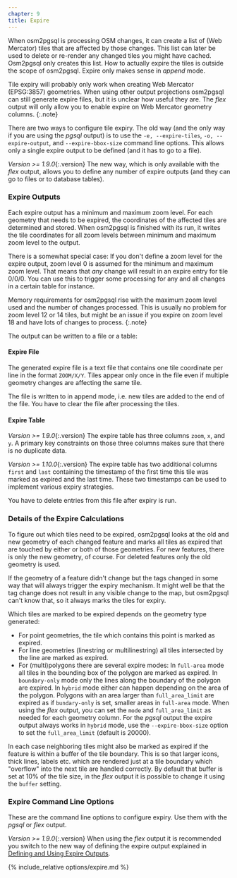 ```yaml
---
chapter: 9
title: Expire
---
```


When osm2pgsql is processing OSM changes, it can create a list of (Web
Mercator) tiles that are affected by those changes. This list can later be used
to delete or re-render any changed tiles you might have cached. Osm2pgsql only
creates this list. How to actually expire the tiles is outside the scope of
osm2pgsql. Expire only makes sense in *append* mode.

Tile expiry will probably only work when creating Web Mercator (EPSG:3857)
geometries. When using other output projections osm2pgsql can still generate
expire files, but it is unclear how useful they are. The *flex* output will
only allow you to enable expire on Web Mercator geometry columns.
{:.note}

There are two ways to configure tile expiry. The old way (and the only way if
you are using the *pgsql* output) is to use the `-e, --expire-tiles`, `-o,
--expire-output`, and `--expire-bbox-size` command line options. This allows
only a single expire output to be defined (and it has to go to a file).

*Version >= 1.9.0*{:.version} The new way, which is only available with the
*flex* output, allows you to define any number of expire outputs (and they can
go to files or to database tables).

### Expire Outputs

Each expire output has a minimum and maximum zoom level. For each geometry that
needs to be expired, the coordinates of the affected tiles are determined and
stored. When osm2pgsql is finished with its run, it writes the tile coordinates
for all zoom levels between minimum and maximum zoom level to the output.

There is a somewhat special case: If you don't define a zoom level for the
expire output, zoom level 0 is assumed for the minimum and maximum zoom level.
That means that *any* change will result in an expire entry for tile 0/0/0. You
can use this to trigger some processing for any and all changes in a certain
table for instance.

Memory requirements for osm2pgsql rise with the maximum zoom level used and the
number of changes processed. This is usually no problem for zoom level 12 or 14
tiles, but might be an issue if you expire on zoom level 18 and have lots of
changes to process.
{:.note}

The output can be written to a file or a table:

#### Expire File

The generated expire file is a text file that contains one tile coordinate per
line in the format `ZOOM/X/Y`. Tiles appear only once in the file even if
multiple geometry changes are affecting the same tile.

The file is written to in append mode, i.e. new tiles are added to the end of
the file. You have to clear the file after processing the tiles.

#### Expire Table

*Version >= 1.9.0*{:.version} The expire table has three columns `zoom`, `x`,
and `y`. A primary key constraints on those three columns makes sure that
there is no duplicate data.

*Version >= 1.10.0*{:.version} The expire table has two additional columns
`first` and `last` containing the timestamp of the first time this tile was
marked as expired and the last time. These two timestamps can be used to
implement various expiry strategies.

You have to delete entries from this file after expiry is run.

### Details of the Expire Calculations

To figure out which tiles need to be expired, osm2pgsql looks at the old and
new geometry of each changed feature and marks all tiles as expired that are
touched by either or both of those geometries. For new features, there is only
the new geometry, of course. For deleted features only the old geometry is
used.

If the geometry of a feature didn't change but the tags changed in some way
that will always trigger the expiry mechanism. It might well be that the tag
change does not result in any visible change to the map, but osm2pgsql can't
know that, so it always marks the tiles for expiry.

Which tiles are marked to be expired depends on the geometry type generated:

* For point geometries, the tile which contains this point is marked as
  expired.
* For line geometries (linestring or multilinestring) all tiles intersected
  by the line are marked as expired.
* For (multi)polygons there are several expire modes: In `full-area` mode
  all tiles in the bounding box of the polygon are marked as expired. In
  `boundary-only` mode only the lines along the boundary of the polygon are
  expired. In `hybrid` mode either can happen depending on the area of the
  polygon. Polygons with an area larger than `full_area_limit` are expired
  as if `bundary-only` is set, smaller areas in `full-area` mode. When using
  the *flex* output, you can set the `mode` and `full_area_limit` as needed
  for each geometry column. For the *pgsql* output the expire output always
  works in `hybrid` mode, use the `--expire-bbox-size` option to set the
  `full_area_limit` (default is 20000).

In each case neighboring tiles might also be marked as expired if the feature
is within a buffer of the tile boundary. This is so that larger icons, thick
lines, labels etc. which are rendered just at a tile boundary which "overflow"
into the next tile are handled correctly. By default that buffer is set at 10%
of the tile size, in the *flex* output it is possible to change it using the
`buffer` setting.

### Expire Command Line Options

These are the command line options to configure expiry. Use them with the
*pgsql* or *flex* output.

*Version >= 1.9.0*{:.version} When using the *flex* output it is recommended
you switch to the new way of defining the expire output explained in [Defining
and Using Expire Outputs](#defining-and-using-expire-outputs).

{% include_relative options/expire.md %}
